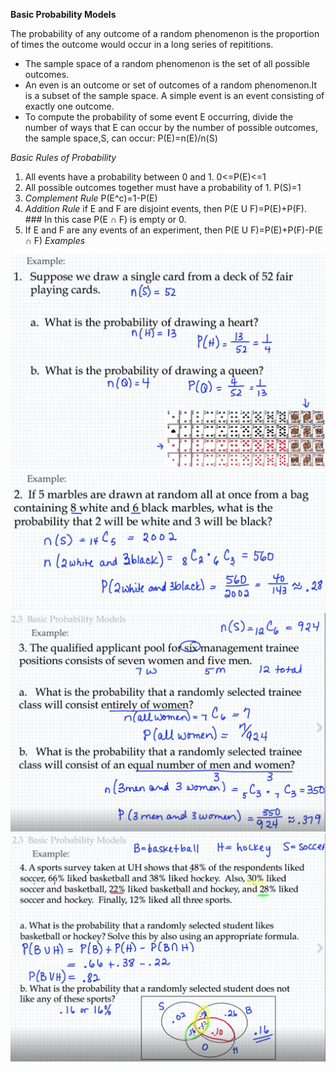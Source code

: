 **Basic Probability Models**

The probability of any outcome of a random phenomenon is the proportion of times the outcome would occur in a long series of repititions.
- The sample space of a random phenomenon is the set of all possible outcomes.
- An even is an outcome or set of outcomes of a random phenomenon.It is a subset of the sample space. A simple event is an event consisting of exactly one outcome.
- To compute the probability of some event E occurring, divide the number of ways that E can occur by the number of possible outcomes, the sample space,S, can occur: P(E)=n(E)/n(S)

*Basic Rules of Probability*
1. All events have a probability between 0 and 1. 0<=P(E)<=1
2. All possible outcomes together must have a probability of 1. P(S)=1
3. *Complement Rule* P(E^c)=1-P(E)
4. *Addition Rule* if E and F are disjoint events, then P(E U F)=P(E)+P(F). ### In this case P(E ∩  F) is empty or 0.
5. If E and F are any events of an experiment, then P(E U F)=P(E)+P(F)-P(E ∩  F)
*Examples*

![Example](/images/prob1.png?raw=true "Example")
![Example](/images/prob2.png?raw=true "Example")
![Example](/images/prob3.png?raw=true "Example")
![Example](/images/prob4.png?raw=true "Example")
